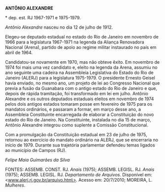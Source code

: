 **ANTÔNIO ALEXANDRE**

\* dep. est. RJ 1967-1971 e 1975-1979.

*Antônio Alexandre* nasceu no dia 12 de julho de 1912.

Elegeu-se deputado estadual no estado do Rio de Janeiro em novembro de
1966 para a legislatura 1967-1971 na legenda da Aliança Renovadora
Nacional (Arena), partido de apoio ao regime militar instaurado no país
em abril de 1964.

Candidatou-se novamente em 1970, mas não obteve êxito. Em novembro de
1974 foi mais uma vez candidato e, eleito na legenda da Arena, assumiu
no ano seguinte uma cadeira na Assembleia Legislativa do Estado do Rio
de Janeiro (ALERJ) para a legislatura 1975-1979. O presidente Ernesto
Geisel havia enviado, no mesmo ano, um projeto de lei ao Congresso
Nacional que previa a fusão da Guanabara com o antigo estado do Rio de
Janeiro e que, depois de rápida tramitação, foi transformado em lei em
julho. Antônio Alexandre e os outros deputados estaduais eleitos em
novembro de 1974 pelos dois antigos estados tomaram posse em fevereiro
de 1975 para os mandatos ordinários, e passaram a formar, em março desse
ano, a Assembleia Constituinte encarregada de elaborar a Constituição do
novo estado do Rio de Janeiro. Na Constituinte, instalada no dia 15 de
março, Antônio Alexandre integrou como suplente a Comissão
Constitucional.

Com a promulgação da Constituição estadual em 23 de julho de 1975,
retornou ao exercício do mandato ordinário na ALERJ, que se encerraria
no início de 1979. Durante sua trajetória parlamentar defendeu temas
ligados ao município de Campos (RJ).

*Felipe Maia Guimarães da Silva*

FONTES: ASSEMB. CONST. RJ. *Anais* (1975); ASSEMB. LEGISL. RJ. *Anais*
(1975); ASSEMB. LEGISL. RJ. *Departamento de Arquivos.* Disponível em:
\<www.alerj.rj.gov.br/arquivo.htm\>. Acesso em: 20/7/2010; MOREIRA, L.
*Mulheres*.
